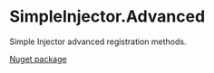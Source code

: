 SimpleInjector.Advanced
=======================

Simple Injector advanced registration methods.

[Nuget package](https://www.nuget.org/packages/Masb.SimpleInjector.Advanced/)
